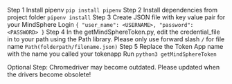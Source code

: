 Step 1
Install pipenv
`pip install pipenv`
Step 2
Install dependencies from project folder
`pipenv install`
Step 3
Create JSON file with key value pair for your MindSphere Login
`{
  "user_name": <USERNAME>,
  "password": <PASSWORD>
}`
Step 4
In the getMindSphereToken.py, edit the credential_file in to your path using the Path library. Please only use forward slash `/` for file name
`Path(folderpath/filename.json)`
Step 5
Replace the Token App name with the name you called your tokenapp
Run `python3 getMindSphereToken`

Optional Step:
Chromedriver may become outdated. Please updated when the drivers become obsolete!
